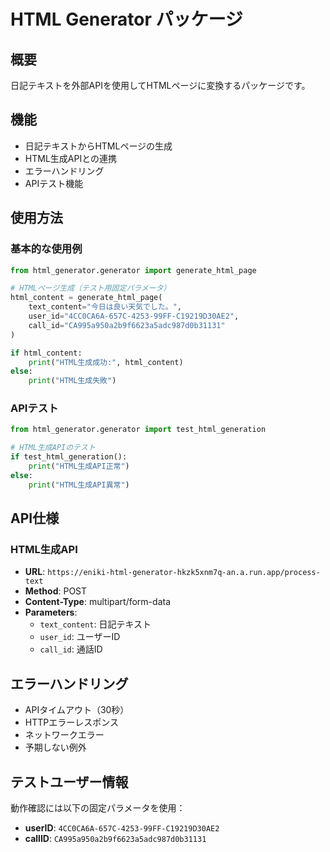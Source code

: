 # HTML Generator パッケージ

## 概要

日記テキストを外部APIを使用してHTMLページに変換するパッケージです。

## 機能

- 日記テキストからHTMLページの生成
- HTML生成APIとの連携
- エラーハンドリング
- APIテスト機能

## 使用方法

### 基本的な使用例

```python
from html_generator.generator import generate_html_page

# HTMLページ生成（テスト用固定パラメータ）
html_content = generate_html_page(
    text_content="今日は良い天気でした。",
    user_id="4CC0CA6A-657C-4253-99FF-C19219D30AE2",
    call_id="CA995a950a2b9f6623a5adc987d0b31131"
)

if html_content:
    print("HTML生成成功:", html_content)
else:
    print("HTML生成失敗")
```

### APIテスト

```python
from html_generator.generator import test_html_generation

# HTML生成APIのテスト
if test_html_generation():
    print("HTML生成API正常")
else:
    print("HTML生成API異常")
```

## API仕様

### HTML生成API
- **URL**: `https://eniki-html-generator-hkzk5xnm7q-an.a.run.app/process-text`
- **Method**: POST
- **Content-Type**: multipart/form-data
- **Parameters**:
  - `text_content`: 日記テキスト
  - `user_id`: ユーザーID
  - `call_id`: 通話ID

## エラーハンドリング

- APIタイムアウト（30秒）
- HTTPエラーレスポンス
- ネットワークエラー
- 予期しない例外

## テストユーザー情報

動作確認には以下の固定パラメータを使用：

- **userID**: `4CC0CA6A-657C-4253-99FF-C19219D30AE2`
- **callID**: `CA995a950a2b9f6623a5adc987d0b31131`
